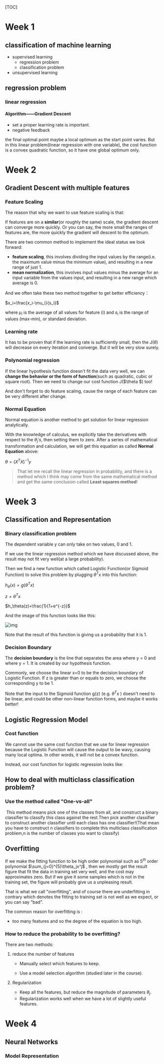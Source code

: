 [TOC]

# Week 1

## classification of machine learning

- supervised learning
  - regression problem
  - classification problem
- unsupervised learning



## regression problem

### linear regression

#### Algorithm——Gradient Descent

- set a proper learning rate is important.
- negative feedback

the final optimal point maybe a local optimum as the start point varies. But in this linear problem(linear regression with one variable), the cost function is a convex quadratic function, so it have one global optimum only.



# Week 2

## Gradient Descent with multiple features

### Feature Scaling

The reason that why we want to use feature scaling is that:

If features are on a **similar**(or roughly the same) scale, the gradient descent can converge more quickly. Or you can say, the more small the ranges of features are, the more quickly the gradient will descent to the optimum.

There are two common method to implement the ideal status we look forward:

- **feature scaling**, this involves dividing the input values by the range(i.e. the maximum value minus the minimum value), and resulting in a new range of just 1.
- **mean normalization**, this involves input values minus the average for an input variable from the values input, and resulting in a new range which average is 0.

And we often take these two method together to get better efficiency：

$x_i=\frac{x_i-\mu_i}{s_i}$

where  $\mu_i$ is the average of all values for feature (i) and $s_i$ is the range of values (max-min), or standard deviation.



### Learning rate

It has to be proven that if the learning rate is sufficiently small, then the J($\theta$) will decrease on every iteration and converge. But it will be very slow surely.



### Polynomial regression

If the linear hypothesis function doesn't fit the data very well, we can **change the behavior or the form of function**(such as quadratic, cubic or square root). Then we need to change our cost function J($\theta $) too!

And don't forget to do feature scaling, cause the range of each feature can be very different after change.



### Normal Equation

Normal equation is another method to get solution for linear regression analytically.

With the knowledge of calculus, we explicitly take the derivatives with respect to the $\theta_j's$, then setting them to zero. After a series of mathematical transformation and calculation, we will get this equation as called **Normal Equation** above:

$\theta=(X^TX)^{-1}y$



> That let me recall the linear regression in probability, and there is a method which I think may come from the same mathematical method and get the same conclusion called **Least squares method**!





# Week 3

## Classification and Representation

### Binary classification problem

The dependent variable y can only take on two values, 0 and 1.

If we use the linear regression method which we have discussed above, the result may not fit very well(at a large probability).

Then we find a new function which called Logistic Function(or Sigmoid Function) to solve this problem by plugging $\theta^Tx$ into this function:

$h_\theta(x)=g(\theta^Tx)$

$z=\theta^Tx$

$h_\theta(z)=\frac{1}{1+e^{-z}}$

And the image of this function looks like this:

![img](https://d3c33hcgiwev3.cloudfront.net/imageAssetProxy.v1/1WFqZHntEead-BJkoDOYOw_2413fbec8ff9fa1f19aaf78265b8a33b_Logistic_function.png?expiry=1566432000000&hmac=U_NqmRQtdUeRXMiSEdvrpe4TT8t0iZBdTaibqbJR0wA)

Note that the result of this function is giving us a probability that it is 1.



### Decision Boundary

The **decision boundary** is the line that separates the area where y = 0 and where y = 1. It is created by our hypothesis function.

Commonly, we choose the linear x=0 to be the decision boundary of Logistic Function. If z is greater than or equals to zero, we choose the corresponding y to be 1.

Note that the input to the Sigmoid function g(z) (e.g. $\theta^Tx$ ) doesn't need to be linear, and could be other non-linear function forms, and maybe it works better!



## Logistic Regression Model

### Cost function

We cannot use the same cost function that we use for linear regression because the Logistic Function will cause the output to be wavy, causing many local optima. In other words, it will not be a convex function.

Instead, our cost function for logistic regression looks like:







## How to deal with multiclass classification problem?

### Use the method called "One-vs-all"

​	This method means pick one of the classes from all, and construct a binary classifier to classify this class against the rest.Then pick another classifier to construct another classifier until each class has one classifier!(That mean you have to construct n classifiers to complete this multiclass classification problem,n is the number of classes you want to classify) 



## Overfitting

If we make the fitting function to be high order polynomial such as $5^{th}$ order polynomial $\sum_{j=0}^{5}\theta_jx^j$ , then we mostly get the result figure that fit the data in training set very well, and the cost may approximates zero. But if we give it some samples which is not in the training set, the figure will probably give us a unpleasing result.

That is what we call "overfitting", and of course there are underfitting in contrary which denotes the fitting to training set is not well as we expect, or you can say "bad".

The common reason for overfitting is :

- too many features and so the degree of the equation is too high.



### How to reduce the probability to be overfitting?

There are two methods:

1. reduce the number of features

   - Manually select which features to keep.

   - Use a model selection algorithm (studied later in the course).

2. Regularization

   - Keep all the features, but reduce the magnitude of parameters $\theta_j$.
   - Regularization works well when we have a lot of slightly useful features.





# Week 4

## Neural Networks

### Model Representation

